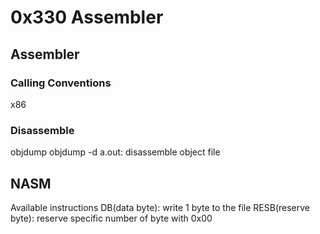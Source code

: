 # 0x330 Assembler

## Assembler
### Calling Conventions
x86

### Disassemble

objdump
objdump -d a.out: disassemble object file

## NASM
Available instructions
DB(data byte): write 1 byte to the file
RESB(reserve byte): reserve specific number of byte with 0x00

